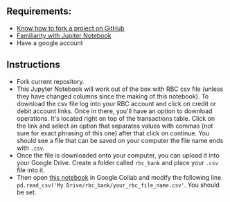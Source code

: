 ## Requirements:
- [Know how to fork a project on GitHub](https://guides.github.com/activities/forking/)
- [Familiarity with Jupiter Notebook](https://realpython.com/jupyter-notebook-introduction/)
- Have a google account

## Instructions
- Fork current repository.
- This Jupyter Notebook will work out of the box with RBC csv file (unless they have changed columns since the making of this notebook). To download the csv file log into your RBC account and click on credit or debit account links. Once in there, you'll have an option to download operations. It's located right on top of the transactions table. Click on the link and select an option that separates values with commas (not sure for exact phrasing of this one) after that click on continue. You should see a file that can be saved on your computer the file name ends with `.csv`.
- Once the file is downloaded onto your computer, you can upload it into your Google Drive. Create a folder called `rbc_bank` and place your `.csv` file into it.
- Then open [this notebook](https://github.com/Bobrinik/personal-finance/blob/master/Finances.ipynb) in Google Collab and modify the following line `pd.read_csv('My Drive/rbc_bank/your_rbc_file_name.csv'`. You should be set.
